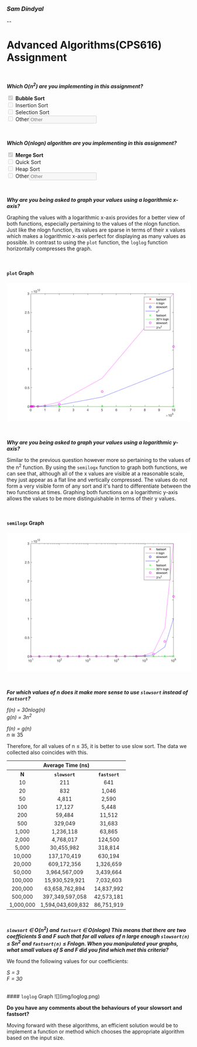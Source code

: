 ### *Sam Dindyal*
--
# Advanced Algorithms(CPS616) Assignment

<br>

***Which O(n<sup>2</sup>) are you implementing in this assignment?***

<input type="checkbox" disabled checked> <b>Bubble Sort</b><br>
<input type="checkbox" disabled> Insertion Sort<br>
<input type="checkbox" disabled> Selection Sort<br>
<input type="checkbox" disabled> Other<input placeholder="Other" disabled></input>

<br>

***Which O(nlogn) algorithm are you implementing in this assignment?***

<input type="checkbox" disabled checked> <b>Merge Sort</b><br>
<input type="checkbox" disabled> Quick Sort<br>
<input type="checkbox" disabled> Heap Sort<br>
<input type="checkbox" disabled> Other<input placeholder="Other" disabled></input>

<br>

***Why are you being asked to graph your values using a logarithmic x-axis?***<br>

Graphing the values with a logarithmic x-axis provides for a better view of both functions, especially pertaining to the values of the nlogn function. Just like the nlogn function, its values are sparse in terms of their x values which makes a logarithmic x-axis perfect for displaying as many values as possible. In contrast to using the <code>plot</code> function, the <code>loglog</code> function horizontally compresses the graph.

<br>

#### <code>plot</code> Graph
![](img/plot.png)

<br>

***Why are you being asked to graph your values using a logarithmic y-axis?***<br>

Similar to the previous question however more so pertaining to the values of the n<sup>2</sup> function. By using the <code>semilogx</code> function to graph both functions, we can see that, although all of the x values are visible at a reasonable scale, they just appear as a flat line and vertically compressed. The values do not form a very visible form of any sort and it's hard to differentiate between the two functions at times. Graphing both functions on a logarithmic y-axis allows the values to be more distinguishable in terms of their y values.

<br>

#### <code>semilogx</code> Graph
![](img/semilogx.png)

<br>

***For which values of n does it make more sense to use <code>slowsort</code> instead of <code>fastsort</code>?***<br>

*f(n) = 30nlog(n)*<br>
*g(n) = 3n<sup>2</sup>*<br>

*f(n) = g(n)*<br>
*n* &cong; 35

Therefore, for all values of n &le; 35, it is better to use slow sort. The data we collected also coincides with this.
<table>
<tr>
	<th colspan="3">Average Time (ns)</th>
</tr>
<tr>
	<th>N</th>
	<th><code>slowsort</code></th>
	<th><code>fastsort</code></th>
</tr>

<tr>
<td align="center">10</td>
<td align="center">211</td>
<td align="center">641</td>
</tr>
<tr>
<td align="center">20</td>
<td align="center">832</td>
<td align="center"> 1,046 </td>
</tr>
<tr>
<td align="center">50</td>
<td align="center"> 4,811 </td>
<td align="center"> 2,590 </td>
</tr>
<tr>
<td align="center">100</td>
<td align="center"> 17,127 </td>
<td align="center"> 5,448 </td>
</tr>
<tr>
<td align="center">200</td>
<td align="center"> 59,484 </td>
<td align="center"> 11,512 </td>
</tr>
<tr>
<td align="center">500</td>
<td align="center"> 329,049 </td>
<td align="center"> 31,683 </td>
</tr>
<tr>
<td align="center"> 1,000 </td>
<td align="center"> 1,236,118 </td>
<td align="center"> 63,865 </td>
</tr>
<tr>
<td align="center"> 2,000 </td>
<td align="center"> 4,768,017 </td>
<td align="center"> 124,500 </td>
</tr>
<tr>
<td align="center"> 5,000 </td>
<td align="center"> 30,455,982 </td>
<td align="center"> 318,814 </td>
</tr>
<tr>
<td align="center"> 10,000 </td>
<td align="center"> 137,170,419 </td>
<td align="center"> 630,194 </td>
</tr>
<tr>
<td align="center"> 20,000 </td>
<td align="center"> 609,172,356 </td>
<td align="center"> 1,326,659 </td>
</tr>
<tr>
<td align="center"> 50,000 </td>
<td align="center"> 3,964,567,009 </td>
<td align="center"> 3,439,664 </td>
</tr>
<tr>
<td align="center"> 100,000 </td>
<td align="center"> 15,930,529,921 </td>
<td align="center"> 7,032,603 </td>
</tr>
<tr>
<td align="center"> 200,000 </td>
<td align="center"> 63,658,762,894 </td>
<td align="center"> 14,837,992 </td>
</tr>
<tr>
<td align="center"> 500,000 </td>
<td align="center"> 397,349,597,058 </td>
<td align="center"> 42,573,181 </td>
</tr>
<tr>
<td align="center"> 1,000,000 </td>
<td align="center"> 1,594,043,609,832 </td>
<td align="center"> 86,751,919 </td>
</tr>

<table>


<br>

***<code>slowsort</code> &isin; O(n<sup>2</sup>) and <code>fastsort</code> &isin; O(nlogn) This means that there are two coefficients S and F such that for all values of n large enough <code>slowsort(n)</code> &le; Sn<sup>2</sup> and <code>fastsort(n)</code> &le; Fnlogn. When you manipulated your graphs, what small values of S and F did you find which met this criteria?***<br>

We found the following values for our coefficients: <br>

*S = 3*<br>
*F = 30*

<br>
#### <code>loglog</code> Graph
![](img/loglog.png)

<br>

**Do you have any comments about the behaviours of your slowsort and fastsort?**

Moving forward with these algorithms, an efficient solution would be to implement a function or method which chooses the appropriate algorithm based on the input size.

